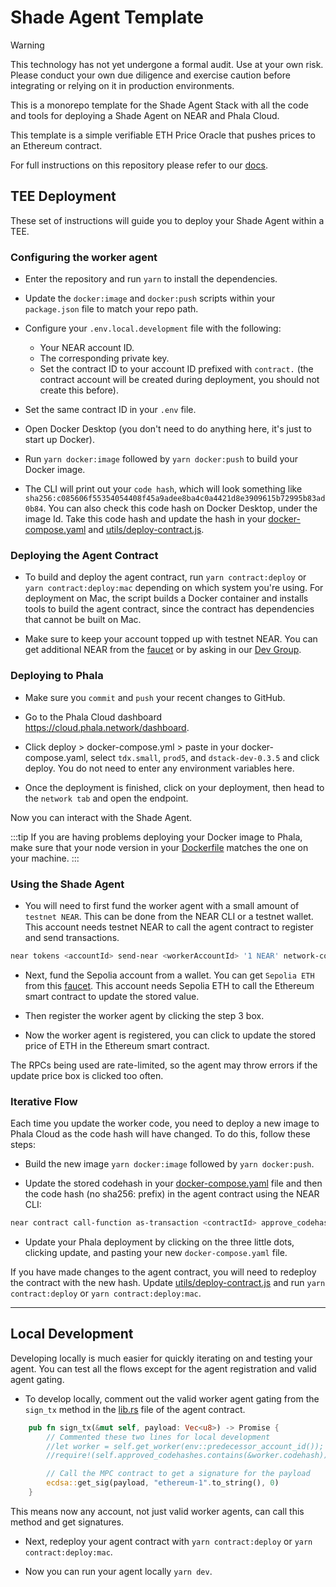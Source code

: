 # Shade Agent Template

> [!WARNING]  
> This technology has not yet undergone a formal audit. Use at your own risk. Please conduct your own due diligence and exercise caution before integrating or relying on it in production environments.

This is a monorepo template for the Shade Agent Stack with all the code and tools for deploying a Shade Agent on NEAR and Phala Cloud.

This template is a simple verifiable ETH Price Oracle that pushes prices to an Ethereum contract. 

For full instructions on this repository please refer to our [docs](http://docs.near.org/shade-agents/deploying).

## TEE Deployment

These set of instructions will guide you to deploy your Shade Agent within a TEE.

### Configuring the worker agent 

- Enter the repository and run `yarn` to install the dependencies.

- Update the `docker:image` and `docker:push` scripts within your `package.json` file to match your repo path.

- Configure your `.env.local.development` file with the following:
  - Your NEAR account ID.
  - The corresponding private key.
  - Set the contract ID to your account ID prefixed with `contract.` (the contract account will be created during deployment, you should not create this before).

- Set the same contract ID in your `.env` file.

- Open Docker Desktop (you don't need to do anything here, it's just to start up Docker).

- Run `yarn docker:image` followed by `yarn docker:push` to build your Docker image.

- The CLI will print out your `code hash`, which will look something like `sha256:c085606f55354054408f45a9adee8ba4c0a4421d8e3909615b72995b83ad0b84`. You can also check this code hash on Docker Desktop, under the image Id. Take this code hash and update the hash in your [docker-compose.yaml](https://github.com/PiVortex/shade-agent-template/blob/main/docker-compose.yaml#L4) and [utils/deploy-contract.js](https://github.com/PiVortex/shade-agent-template/blob/main/utils/deploy-contract.js#L9).

### Deploying the Agent Contract 

- To build and deploy the agent contract, run `yarn contract:deploy` or `yarn contract:deploy:mac` depending on which system you're using. For deployment on Mac, the script builds a Docker container and installs tools to build the agent contract, since the contract has dependencies that cannot be built on Mac.

- Make sure to keep your account topped up with testnet NEAR. You can get additional NEAR from the [faucet](https://near-faucet.io/) or by asking in our [Dev Group](https://t.me/shadeagents).

### Deploying to Phala

- Make sure you `commit` and `push` your recent changes to GitHub.

- Go to the Phala Cloud dashboard https://cloud.phala.network/dashboard.

- Click deploy > docker-compose.yml > paste in your docker-compose.yaml, select `tdx.small`, `prod5`, and `dstack-dev-0.3.5` and click deploy. You do not need to enter any environment variables here.

- Once the deployment is finished, click on your deployment, then head to the `network tab` and open the endpoint.

Now you can interact with the Shade Agent. 

:::tip
If you are having problems deploying your Docker image to Phala, make sure that your node version in your [Dockerfile](https://github.com/PiVortex/shade-agent-template/blob/main/Dockerfile#L3) matches the one on your machine.
:::

### Using the Shade Agent

- You will need to first fund the worker agent with a small amount of `testnet NEAR`. This can be done from the NEAR CLI or a testnet wallet. This account needs testnet NEAR to call the agent contract to register and send transactions.

```bash
near tokens <accountId> send-near <workerAccountId> '1 NEAR' network-config testnet
```

- Next, fund the Sepolia account from a wallet. You can get `Sepolia ETH` from this [faucet](https://cloud.google.com/application/web3/faucet/ethereum/sepolia). This account needs Sepolia ETH to call the Ethereum smart contract to update the stored value.

- Then register the worker agent by clicking the step 3 box.

- Now the worker agent is registered, you can click to update the stored price of ETH in the Ethereum smart contract.

The RPCs being used are rate-limited, so the agent may throw errors if the update price box is clicked too often.

### Iterative Flow 

Each time you update the worker code, you need to deploy a new image to Phala Cloud as the code hash will have changed. To do this, follow these steps:

- Build the new image `yarn docker:image` followed by `yarn docker:push`.

- Update the stored codehash in your [docker-compose.yaml](https://github.com/PiVortex/shade-agent-template/blob/main/docker-compose.yaml#L4) file and then the code hash (no sha256: prefix) in the agent contract using the NEAR CLI: 

```bash
near contract call-function as-transaction <contractId> approve_codehash json-args '{"codehash": "<yourNewCodeHash>"}' prepaid-gas '100.0 Tgas' attached-deposit '0 NEAR' sign-as <accountId> network-config testnet 
```

- Update your Phala deployment by clicking on the three little dots, clicking update, and pasting your new `docker-compose.yaml` file.

If you have made changes to the agent contract, you will need to redeploy the contract with the new hash. Update [utils/deploy-contract.js](https://github.com/PiVortex/shade-agent-template/blob/main/utils/deploy-contract.js#L9) and run `yarn contract:deploy` or `yarn contract:deploy:mac`.

---

## Local Development 

Developing locally is much easier for quickly iterating on and testing your agent. You can test all the flows except for the agent registration and valid agent gating.

- To develop locally, comment out the valid worker agent gating from the `sign_tx` method in the [lib.rs](https://github.com/PiVortex/shade-agent-template/blob/main/contract/src/lib.rs#L70C1-L71C71) file of the agent contract.

```rust
    pub fn sign_tx(&mut self, payload: Vec<u8>) -> Promise {
        // Commented these two lines for local development
        //let worker = self.get_worker(env::predecessor_account_id());
        //require!(self.approved_codehashes.contains(&worker.codehash));

        // Call the MPC contract to get a signature for the payload
        ecdsa::get_sig(payload, "ethereum-1".to_string(), 0)
    }
```

This means now any account, not just valid worker agents, can call this method and get signatures.

- Next, redeploy your agent contract with `yarn contract:deploy` or `yarn contract:deploy:mac`.

- Now you can run your agent locally `yarn dev`.
